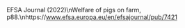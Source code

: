 EFSA Journal (2022)\nWelfare of pigs on farm, p88.\nhttps://www.efsa.europa.eu/en/efsajournal/pub/7421 